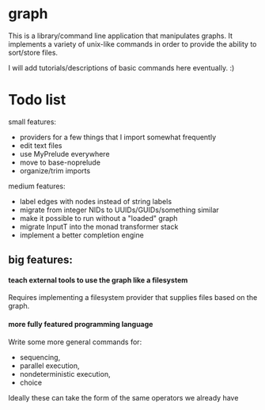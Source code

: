 # graph
This is a library/command line application that manipulates graphs.
It implements a variety of unix-like commands in order to provide the
ability to sort/store files.

I will add tutorials/descriptions of basic commands here eventually. :)

# Todo list
small features:
- providers for a few things that I import somewhat frequently
- edit text files
- use MyPrelude everywhere
- move to base-noprelude
- organize/trim imports

medium features:
- label edges with nodes instead of string labels
- migrate from integer NIDs to UUIDs/GUIDs/something similar
- make it possible to run without a "loaded" graph
- migrate InputT into the monad transformer stack
- implement a better completion engine

## big features:

#### teach external tools to use the graph like a filesystem
Requires implementing a filesystem provider that supplies files based on the
graph.

#### more fully featured programming language

Write some more general commands for:
- sequencing,
- parallel execution,
- nondeterministic execution,
- choice

Ideally these can take the form of the same operators we already have
